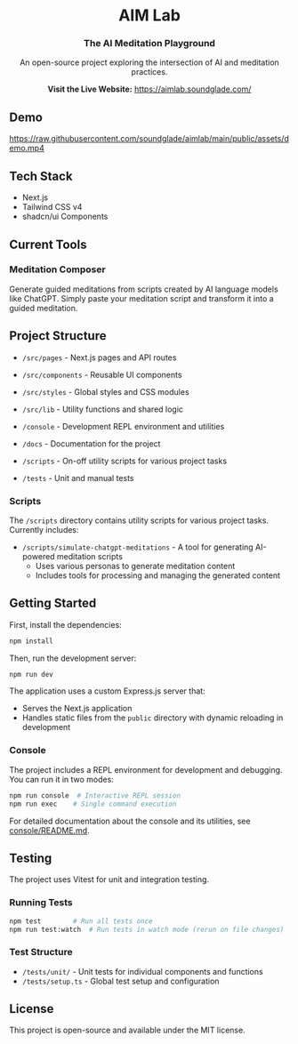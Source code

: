<h1 align="center">AIM Lab</h1>
<h3 align="center">The AI Meditation Playground</h3>
<p align="center">An open-source project exploring the intersection of AI and meditation practices.</p>

<p align="center">
  <b>Visit the Live Website:</b> <a href="https://aimlab.soundglade.com/">https://aimlab.soundglade.com/</a>
</p>

## Demo

https://raw.githubusercontent.com/soundglade/aimlab/main/public/assets/demo.mp4

## Tech Stack

- Next.js
- Tailwind CSS v4
- shadcn/ui Components

## Current Tools

### Meditation Composer

Generate guided meditations from scripts created by AI language models like ChatGPT. Simply paste your meditation script and transform it into a guided meditation.

## Project Structure

- `/src/pages` - Next.js pages and API routes
- `/src/components` - Reusable UI components
- `/src/styles` - Global styles and CSS modules
- `/src/lib` - Utility functions and shared logic

- `/console` - Development REPL environment and utilities
- `/docs` - Documentation for the project
- `/scripts` - On-off utility scripts for various project tasks
- `/tests` - Unit and manual tests

### Scripts

The `/scripts` directory contains utility scripts for various project tasks. Currently includes:

- `/scripts/simulate-chatgpt-meditations` - A tool for generating AI-powered meditation scripts
  - Uses various personas to generate meditation content
  - Includes tools for processing and managing the generated content

## Getting Started

First, install the dependencies:

```bash
npm install
```

Then, run the development server:

```bash
npm run dev
```

The application uses a custom Express.js server that:

- Serves the Next.js application
- Handles static files from the `public` directory with dynamic reloading in development

### Console

The project includes a REPL environment for development and debugging. You can run it in two modes:

```bash
npm run console  # Interactive REPL session
npm run exec    # Single command execution
```

For detailed documentation about the console and its utilities, see [console/README.md](console/README.md).

## Testing

The project uses Vitest for unit and integration testing.

### Running Tests

```bash
npm test        # Run all tests once
npm run test:watch  # Run tests in watch mode (rerun on file changes)
```

### Test Structure

- `/tests/unit/` - Unit tests for individual components and functions
- `/tests/setup.ts` - Global test setup and configuration

## License

This project is open-source and available under the MIT license.
